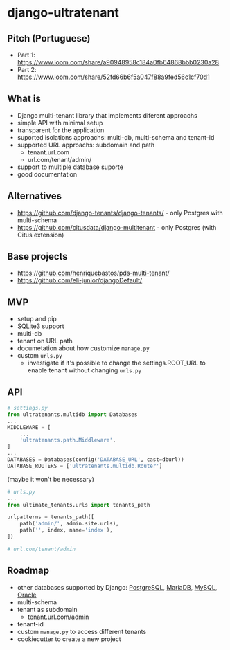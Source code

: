 # django-ultratenant


## Pitch (Portuguese)
- Part 1: https://www.loom.com/share/a90948958c184a0fb64868bbb0230a28
- Part 2: https://www.loom.com/share/52fd66b6f5a047f88a9fed56c1cf70d1 


## What is

- Django multi-tenant library that implements diferent approachs
- simple API with minimal setup
- transparent for the application
- suported isolations approachs: multi-db, multi-schema and tenant-id
- supported URL approachs: subdomain and path
    - tenant.url.com
    - url.com/tenant/admin/
- support to multiple database suporte
- good documentation


## Alternatives

- https://github.com/django-tenants/django-tenants/ - only Postgres with multi-schema
- https://github.com/citusdata/django-multitenant - only Postgres (with Citus extension)


## Base projects

- https://github.com/henriquebastos/pds-multi-tenant/
- https://github.com/eli-junior/djangoDefault/


## MVP
- setup and pip
- SQLite3 support
- multi-db
- tenant on URL path
- documetation about how customize `manage.py`
- custom `urls.py`
  * investigate if it's possible to change the settings.ROOT_URL to enable tenant without changing `urls.py`


## API

```python
# settings.py
from ultratenants.multidb import Databases
...
MIDDLEWARE = [
    ...
    'ultratenants.path.Middleware',
]
...
DATABASES = Databases(config('DATABASE_URL', cast=dburl))
DATABASE_ROUTERS = ['ultratenants.multidb.Router']
```

(maybe it won't be necessary)
```python
# urls.py
...
from ultimate_tenants.urls import tenants_path

urlpatterns = tenants_path([
    path('admin/', admin.site.urls),
    path('', index, name='index'),
])

# url.com/tenant/admin
```


## Roadmap

- other databases supported by Django: [PostgreSQL](https://docs.djangoproject.com/en/4.0/ref/databases/#postgresql-notes), [MariaDB](https://docs.djangoproject.com/en/4.0/ref/databases/#mariadb-notes), [MySQL](https://docs.djangoproject.com/en/4.0/ref/databases/#mysql-notes), [Oracle](https://docs.djangoproject.com/en/4.0/ref/databases/#oracle-notes)
- multi-schema
- tenant as subdomain
    - tenant.url.com/admin
- tenant-id
- custom `manage.py` to access different tenants
- cookiecutter to create a new project
